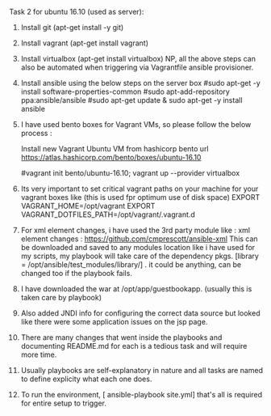 Task 2  for ubuntu 16.10 (used as server):

1. Install git (apt-get install -y git)
2. Install vagrant (apt-get install vagrant)
3. Install virtualbox (apt-get install virtualbox)
NP, all the above steps can also be automated when triggering via Vagrantfile ansible provisioner.
4. Install ansible using the below steps on the server box
   #sudo apt-get -y install software-properties-common 
   #sudo apt-add-repository ppa:ansible/ansible 
   #sudo apt-get update & sudo apt-get -y install ansible

5. I have used bento boxes for Vagrant VMs, so please follow the below process :

   Install new Vagrant Ubuntu VM from hashicorp bento url
   https://atlas.hashicorp.com/bento/boxes/ubuntu-16.10
   
   #vagrant init bento/ubuntu-16.10; vagrant up --provider virtualbox 

6. Its very important to set critical vagrant paths on your machine for your vagrant boxes like 
   (this is used fpr optimum use of disk space)
    EXPORT VAGRANT_HOME=/opt/vagrant
    EXPORT VAGRANT_DOTFILES_PATH=/opt/vagrant/.vagrant.d

7. For xml element changes, i have used the 3rd party module like : xml element changes : https://github.com/cmprescott/ansible-xml
   This can be downloaded and saved to any modules location like i have used for my scripts, my playbook will take care
   of the dependency pkgs. 
   [library        = /opt/ansible/test_modules/library/] . it could be anything, can be changed too if the playbook fails.

8. I have downloaded the war at /opt/app/guestbookapp. (usually this is taken care by playbook)

9. Also added JNDI info for configuring the correct data source but looked like there were some application issues on the jsp page.

10. There are many changes that went inside the playbooks and documenting README.md for each is a tedious task and will require more time.

11. Usually playbooks are self-explanatory in nature and all tasks are named to define explicity what each one does.

12. To run the environment, [ ansible-playbook site.yml] that's all is required for entire setup to trigger.
